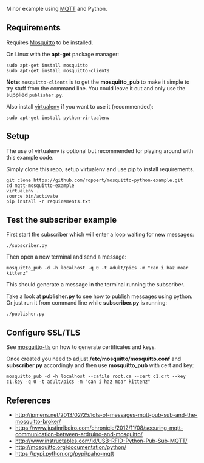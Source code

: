 
Minor example using [MQTT](http://en.wikipedia.org/wiki/Mqtt) and Python.

## Requirements
Requires [Mosquitto](http://mosquitto.org/) to be installed.

On Linux with the **apt-get** package manager:

    sudo apt-get install mosquitto
    sudo apt-get install mosquitto-clients

**Note**: ``mosquitto-clients`` is to get the **mosquitto_pub** to make it simple to try stuff from the command line. You could leave it out and only use the supplied ``publisher.py``.

Also install [virtualenv](https://pypi.python.org/pypi/virtualenv) if you want to use it (recommended):

    sudo apt-get install python-virtualenv


## Setup
The use of virtualenv is optional but recommended for playing around with this example code.

Simply clone this repo, setup virtualenv and use pip to install requirements.

    git clone https://github.com/roppert/mosquitto-python-example.git
    cd mqtt-mosquitto-example
    virtualenv .
    source bin/activate
    pip install -r requirements.txt


## Test the subscriber example
First start the subscriber which will enter a loop waiting for new messages:

    ./subscriber.py

Then open a new terminal and send a message:

    mosquitto_pub -d -h localhost -q 0 -t adult/pics -m "can i haz moar kittenz"

This should generate a message in the terminal running the subscriber.

Take a look at **publisher.py** to see how to publish messages using python. Or just run it from command line while **subscriber.py** is running:

    ./publisher.py


## Configure SSL/TLS

See [mosquitto-tls](http://mosquitto.org/man/mosquitto-tls-7.html) on how to generate certificates and keys.

Once created you need to adjust **/etc/mosquitto/mosquitto.conf** and **subscriber.py** accordingly and then use **mosquitto_pub** with cert and key:

    mosquitto_pub -d -h localhost --cafile root.ca --cert c1.crt --key c1.key -q 0 -t adult/pics -m "can i haz moar kittenz"


## References

 * http://jpmens.net/2013/02/25/lots-of-messages-mqtt-pub-sub-and-the-mosquitto-broker/
 * https://www.justinribeiro.com/chronicle/2012/11/08/securing-mqtt-communication-between-ardruino-and-mosquitto/
 * http://www.instructables.com/id/USB-RFID-Python-Pub-Sub-MQTT/
 * http://mosquitto.org/documentation/python/
 * https://pypi.python.org/pypi/paho-mqtt


